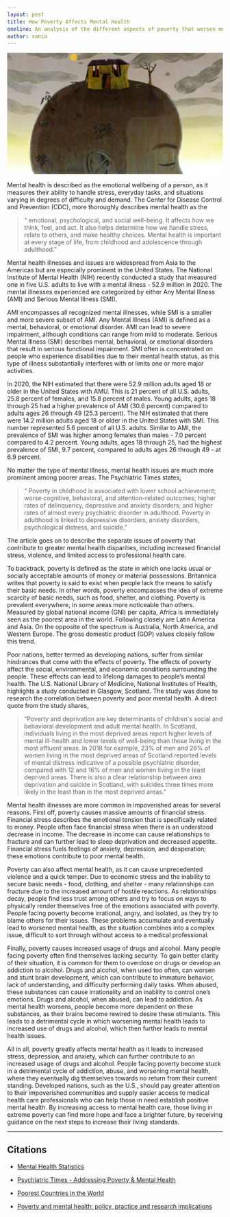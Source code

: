 ```yaml
---
layout: post
title: How Poverty Affects Mental Health 
oneline: An analysis of the different aspects of poverty that worsen mental health conditions. 
author: sania
---
```


![Students and Mental Health](/images/blog/poverty.jpeg)

Mental health is described as the emotional wellbeing of a person, as it measures their ability to handle stress, everyday tasks, and situations varying in degrees of difficulty and demand. The Center for Disease Control and Prevention (CDC), more thoroughly describes mental health as the

>“ emotional, psychological, and social well-being. It affects how we think, feel, and act. It also helps determine how we handle stress, relate to others, and make healthy choices. Mental health is important at every stage of life, from childhood and adolescence through adulthood.”

Mental health illnesses and issues are widespread from Asia to the Americas but are especially prominent in the United States. The National Institute of Mental Health (NIH) recently conducted a study that measured one in five U.S. adults to live with a mental illness - 52.9 million in 2020. The mental illnesses experienced are categorized by either Any Mental Illness (AMI) and Serious Mental Illness (SMI).

AMI encompasses all recognized mental illnesses, while SMI is a smaller and more severe subset of AMI. Any Mental Illness (AMI) is defined as a mental, behavioral, or emotional disorder. AMI can lead to severe impairment, although conditions can range from mild to moderate. Serious Mental Illness (SMI) describes mental, behavioral, or emotional disorders that result in serious functional impairment. SMI often is concentrated on people who experience disabilities due to their mental health status, as this type of illness substantially interferes with or limits one or more major activities.

In 2020, the NIH estimated that there were 52.9 million adults aged 18 or older in the United States with AMU. This is 21 percent of all U.S. adults, 25.8 percent of females, and 15.8 percent of males. Young adults, ages 18 through 25 had a higher prevalence of AMI (30.6 percent) compared to adults ages 26 through 49 (25.3 percent). The NIH estimated that there were 14.2 million adults aged 18 or older in the United States with SMI. This number represented 5.6 percent of all U.S. adults. Similar to AMI, the prevalence of SMI was higher among females than males - 7.0 percent compared to 4.2 percent. Young adults, ages 18 through 25, had the highest prevalence of SMI, 9.7 percent, compared to adults ages 26 through 49 - at 6.9 percent.

No matter the type of mental illness, mental health issues are much more prominent among poorer areas. The Psychiatric Times states,

>“ Poverty in childhood is associated with lower school achievement; worse cognitive, behavioral, and attention-related outcomes; higher rates of delinquency, depressive and anxiety disorders; and higher rates of almost every psychiatric disorder in adulthood. Poverty in adulthood is linked to depressive disorders, anxiety disorders, psychological distress, and suicide.”

The article goes on to describe the separate issues of poverty that contribute to greater mental health disparities, including increased financial stress, violence, and limited access to professional health care.

To backtrack, poverty is defined as the state in which one lacks usual or socially acceptable amounts of money or material possessions. Britannica writes that poverty is said to exist when people lack the means to satisfy their basic needs. In other words, poverty encompasses the idea of extreme scarcity of basic needs, such as food, shelter, and clothing. Poverty is prevalent everywhere, in some areas more noticeable than others. Measured by global national income (GNI) per capita, Africa is immediately seen as the poorest area in the world. Following closely are Latin America and Asia. On the opposite of the spectrum is Australia, North America, and Western Europe. The gross domestic product (GDP) values closely follow this trend.

Poor nations, better termed as developing nations, suffer from similar hindrances that come with the effects of poverty. The effects of poverty affect the social, environmental, and economic conditions surrounding the people. These effects can lead to lifelong damages to people’s mental health. The U.S. National Library of Medicine, National Institutes of Health, highlights a study conducted in Glasgow, Scotland. The study was done to research the correlation between poverty and poor mental health. A direct quote from the study shares,

>“Poverty and deprivation are key determinants of children's social and behavioral development and adult mental health. In Scotland, individuals living in the most deprived areas report higher levels of mental ill-health and lower levels of well-being than those living in the most affluent areas. In 2018 for example, 23% of men and 26% of women living in the most deprived areas of Scotland reported levels of mental distress indicative of a possible psychiatric disorder, compared with 12 and 16% of men and women living in the least deprived areas. There is also a clear relationship between area deprivation and suicide in Scotland, with suicides three times more likely in the least than in the most deprived areas.”

Mental health illnesses are more common in impoverished areas for several reasons. First off, poverty causes massive amounts of financial stress. Financial stress describes the emotional tension that is specifically related to money. People often face financial stress when there is an understood decrease in income. The decrease in income can cause relationships to fracture and can further lead to sleep deprivation and decreased appetite. Financial stress fuels feelings of anxiety, depression, and desperation; these emotions contribute to poor mental health.

Poverty can also affect mental health, as it can cause unprecedented violence and a quick temper. Due to economic stress and the inability to secure basic needs - food, clothing, and shelter - many relationships can fracture due to the increased amount of hostile reactions. As relationships decay, people find less trust among others and try to focus on ways to physically render themselves free of the emotions associated with poverty. People facing poverty become irrational, angry, and isolated, as they try to blame others for their issues. These problems accumulate and eventually lead to worsened mental health, as the situation combines into a complex issue, difficult to sort through without access to a medical professional.

Finally, poverty causes increased usage of drugs and alcohol. Many people facing poverty often find themselves lacking security. To gain better clarity of their situation, it is common for them to overdose on drugs or develop an addiction to alcohol. Drugs and alcohol, when used too often, can worsen and stunt brain development, which can contribute to immature behavior, lack of understanding, and difficulty performing daily tasks. When abused, these substances can cause irrationality and an inability to control one’s emotions. Drugs and alcohol, when abused, can lead to addiction. As mental health worsens, people become more dependent on these substances, as their brains become rewired to desire these stimulants. This leads to a detrimental cycle in which worsening mental health leads to increased use of drugs and alcohol, which then further leads to mental health issues.

All in all, poverty greatly affects mental health as it leads to increased stress, depression, and anxiety, which can further contribute to an increased usage of drugs and alcohol. People facing poverty become stuck in a detrimental cycle of addiction, abuse, and worsening mental health, where they eventually dig themselves towards no return from their current standing. Developed nations, such as the U.S., should pay greater attention to their impoverished communities and supply easier access to medical health care professionals who can help those in need establish positive mental health. By increasing access to mental health care, those living in extreme poverty can find more hope and face a brighter future, by receiving guidance on the next steps to increase their living standards.

---

## Citations

- [Mental Health Statistics](https://www.nimh.nih.gov/health/statistics/mental-illness)

- [Psychiatric Times - Addressing Poverty & Mental Health](https://www.psychiatrictimes.com/view/addressing-poverty-and-mental-illness)

- [Poorest Countries in the World](https://worldpopulationreview.com/country-rankings/poorest-countries-in-the-world)

- [Poverty and mental health: policy, practice and research implications](https://www.ncbi.nlm.nih.gov/pmc/articles/PMC7525587/)
